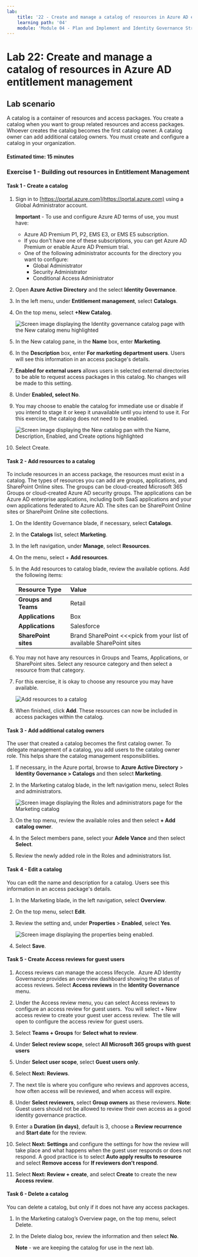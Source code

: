 ```yaml
---
lab:
    title: '22 - Create and manage a catalog of resources in Azure AD entitlement management'
    learning path: '04'
    module: 'Module 04 - Plan and Implement and Identity Governance Strategy'
---
```


# Lab 22: Create and manage a catalog of resources in Azure AD entitlement management

## Lab scenario

A catalog is a container of resources and access packages. You create a catalog when you want to group related resources and access packages. Whoever creates the catalog becomes the first catalog owner. A catalog owner can add additional catalog owners. You must create and configure a catalog in your organization.

#### Estimated time: 15 minutes

### Exercise 1 - Building out resources in Entitlement Management

#### Task 1 - Create a catalog

1. Sign in to [https://portal.azure.com](https://portal.azure.com) using a Global Administrator account.

    **Important** - To use and configure Azure AD terms of use, you must have:
    - Azure AD Premium P1, P2, EMS E3, or EMS E5 subscription.
    - If you don't have one of these subscriptions, you can get Azure AD Premium or enable Azure AD Premium trial.
    - One of the following administrator accounts for the directory you want to configure:
        - Global Administrator
        - Security Administrator
        - Conditional Access Administrator

2. Open **Azure Active Directory** and the select **Identity Governance**.

3. In the left menu, under **Entitlement management**, select **Catalogs**.

4. On the top menu, select **+New Catalog**.

    ![Screen image displaying the Identity governance catalog page with the New catalog menu highlighted ](./media/lp4-mod1-identity-governance-new-catalog.png)

5. In the New catalog pane, in the **Name** box, enter **Marketing**.

6. In the **Description** box, enter **For marketing department users**. Users will see this information in an access package's details.

7. **Enabled for external users** allows users in selected external directories to be able to request access packages in this catalog. No changes will be made to this setting.

8. Under **Enabled, select No**.

9. You may choose to enable the catalog for immediate use or disable if you intend to stage it or keep it unavailable until you intend to use it. For this exercise, the catalog does not need to be enabled.

    ![Screen image displaying the New catalog pan with the Name, Description, Enabled, and Create options highlighted](./media/lp4-mod1-new-catalog-marketing.png)

10. Select Create.

#### Task 2 - Add resources to a catalog

To include resources in an access package, the resources must exist in a catalog. The types of resources you can add are groups, applications, and SharePoint Online sites. The groups can be cloud-created Microsoft 365 Groups or cloud-created Azure AD security groups. The applications can be Azure AD enterprise applications, including both SaaS applications and your own applications federated to Azure AD. The sites can be SharePoint Online sites or SharePoint Online site collections.

1. On the Identity Governance blade, if necessary, select **Catalogs**.

2. In the **Catalogs** list, select **Marketing**.

3. In the left navigation, under **Manage**, select **Resources**.

4. On the menu, select + **Add resources**.

5. In the Add resources to catalog blade, review the available options.  Add the following items:

   | Resource Type | Value |
   | :------------- | :---------- |
   |  **Groups and Teams** | Retail |
   |  **Applications** | Box |
   |  **Applications** | Salesforce |
   |  **SharePoint sites** | Brand SharePoint <<<pick from your list of available SharePoint sites |

6. You may not have any resources in Groups and Teams, Applications, or SharePoint sites. Select any resource category and then select a resource from that category.

7. For this exercise, it is okay to choose any resource you may have available.

    ![Add resources to a catalog](./media/catalog-add-resources.png)

8. When finished, click **Add**. These resources can now be included in access packages within the catalog.

#### Task 3 - Add additional catalog owners

The user that created a catalog becomes the first catalog owner. To delegate management of a catalog, you add users to the catalog owner role. This helps share the catalog management responsibilities.

1. If necessary, in the Azure portal, browse to **Azure Active Directory** > **Identity Governance > Catalogs** and then select **Marketing**.

2. In the Marketing catalog blade, in the left navigation menu, select Roles and administrators.

    ![Screen image displaying the Roles and administrators page for the Marketing catalog](./media/lp4-mod1-catalog-roles-and-admins.png)

3. On the top menu, review the available roles and then select **+ Add catalog owner**.

4. In the Select members pane, select your **Adele Vance** and then select **Select**.

5. Review the newly added role in the Roles and administrators list.

#### Task 4 - Edit a catalog

You can edit the name and description for a catalog. Users see this information in an access package's details.

1. In the Marketing blade, in the left navigation, select **Overview**.

2. On the top menu, select **Edit**.

3. Review the setting and, under **Properties** > **Enabled**, select **Yes**.

    ![Screen image displaying the properties being enabled.](./media/lp4-mod1-edit-marketing-catalog.png)

4. Select **Save**.

#### Task 5 - Create Access reviews for guest users

1. Access reviews can manage the access lifecycle.  Azure AD Identity Governance provides an overview dashboard showing the status of access reviews. Select **Access reviews** in the **Identity Governance** menu.

1. Under the Access review menu, you can select Access reviews to configure an access review for guest users.  You will select + New access review to create your guest user access review.  The tile will open to configure the access review for guest users.

1. Select **Teams + Groups** for **Select what to review**.

1. Under **Select review scope**, select **All Microsoft 365 groups with guest users**

1. Under **Select user scope**, select **Guest users only**.

1. Select **Next: Reviews**.

1. The next tile is where you configure who reviews and approves access, how often access will be reviewed, and when access will expire.

1. Under **Select reviewers**, select **Group owners** as these reviewers. **Note**: Guest users should not be allowed to review their own access as a good identity governance practice.

1. Enter a **Duration (in days)**, default is 3, choose a **Review recurrence** and **Start date** for the review.

1. Select **Next: Settings** and configure the settings for how the review will take place and what happens when the guest user responds or does not respond.  A good practice is to select **Auto apply results to resource** and select **Remove access** for **If reviewers don't respond**. 

1. Select **Next: Review + create**, and select **Create** to create the new **Access review**.


#### Task 6 - Delete a catalog

You can delete a catalog, but only if it does not have any access packages.

1. In the Marketing catalog’s Overview page, on the top menu, select Delete.

2. In the Delete dialog box, review the information and then select **No**.

    **Note** - we are keeping the catalog for use in the next lab.
